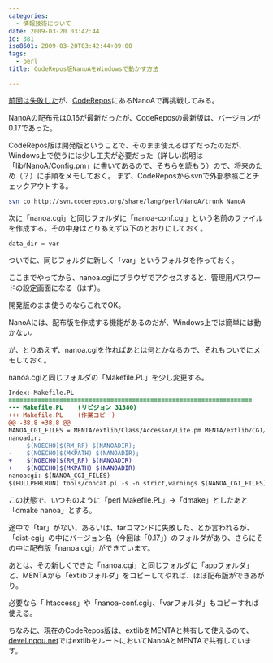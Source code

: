 ```yaml
---
categories:
  - 情報技術について
date: 2009-03-20 03:42:44
id: 381
iso8601: 2009-03-20T03:42:44+09:00
tags:
  - perl
title: CodeRepos版NanoAをWindowsで動かす方法

---
```


<a title="NanoAの最新版がインストールできなくて困った件" href="http://www.nishimiyahara.net/2009/03/18/040942">前回は失敗した</a>が、<a href="http://coderepos.org/share/">CodeRepos</a>にあるNanoAで再挑戦してみる。

NanoAの配布元は0.16が最新だったが、CodeReposの最新版は、バージョンが0.17であった。

CodeRepos版は開発版ということで、そのまま使えるはずだったのだが、Windows上で使うには少し工夫が必要だった（詳しい説明は「lib/NanoA/Config.pm」に書いてあるので、そちらを読もう）ので、将来のため（？）に手順をメモしておく。
まず、CodeReposからsvnで外部参照ごとチェックアウトする。

```bash
svn co http://svn.coderepos.org/share/lang/perl/NanoA/trunk NanoA
```

次に「nanoa.cgi」と同じフォルダに「nanoa-conf.cgi」という名前のファイルを作成する。その中身はとりあえず以下のとおりにしておく。

```default nanoa-conf.cgi
data_dir = var
```

ついでに、同じフォルダに新しく「var」というフォルダを作っておく。

ここまでやってから、nanoa.cgiにブラウザでアクセスすると、管理用パスワードの設定画面になる（はず）。

開発版のまま使うのならこれでOK。

NanoAには、配布版を作成する機能があるのだが、Windows上では簡単には動かない。

が、とりあえず、nanoa.cgiを作ればあとは何とかなるので、それもついでにメモしておく。

nanoa.cgiと同じフォルダの「Makefile.PL」を少し変更する。

```diff
Index: Makefile.PL
===================================================================
--- Makefile.PL    (リビジョン 31380)
+++ Makefile.PL    (作業コピー)
@@ -38,8 +38,8 @@
NANOA_CGI_FILES = MENTA/extlib/Class/Accessor/Lite.pm MENTA/extlib/CGI/ExceptionManager.pm lib/NanoA/Config.pm lib/NanoA/Dispatch.pm lib/NanoA/Plugin.pm lib/NanoA/TemplateLoader.pm lib/NanoA.pm nanoa.pl
nanoadir:
-    $(NOECHO)$(RM_RF) $(NANOADIR);
-    $(NOECHO)$(MKPATH) $(NANOADIR);
+    $(NOECHO)$(RM_RF) $(NANOADIR)
+    $(NOECHO)$(MKPATH) $(NANOADIR)
nanoacgi: $(NANOA_CGI_FILES)
$(FULLPERLRUN) tools/concat.pl -s -n strict,warnings $(NANOA_CGI_FILES) &gt; $(NANOADIR)/nanoa.cgi
```

この状態で、いつものように「perl Makefile.PL」→「dmake」としたあと「dmake nanoa」とする。

途中で「tar」がない、あるいは、tarコマンドに失敗した、とか言われるが、「dist-cgi」の中にバージョン名（今回は「0.17」）のフォルダがあり、さらにその中に配布版「nanoa.cgi」ができています。

あとは、その新しくできた「nanoa.cgi」と同じフォルダに「appフォルダ」と、MENTAから「extlibフォルダ」をコピーしてやれば、ほぼ配布版ができあがり。

必要なら「.htaccess」や「nanoa-conf.cgi」、「varフォルダ」もコピーすれば使える。

ちなみに、現在のCodeRepos版は、extlibをMENTAと共有して使えるので、<a href="http://www.nishimiyahara.net">devel.nqou.net</a>ではextlibをルートにおいてNanoAとMENTAで共有しています。
